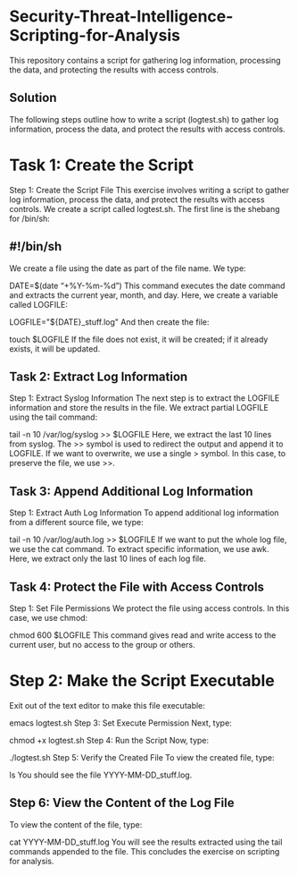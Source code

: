 # Security-Threat-Intelligence-Scripting-for-Analysis
This repository contains a script for gathering log information, processing the data, and protecting the results with access controls.

## Solution
The following steps outline how to write a script (logtest.sh) to gather log information, process the data, and protect the results with access controls.

# Task 1: Create the Script
Step 1: Create the Script File
This exercise involves writing a script to gather log information, process the data, and protect the results with access controls. We create a script called logtest.sh. The first line is the shebang for /bin/sh:

## #!/bin/sh
We create a file using the date as part of the file name. We type:

DATE=$(date “+%Y-%m-%d”)
This command executes the date command and extracts the current year, month, and day. Here, we create a variable called LOGFILE:

LOGFILE="${DATE}_stuff.log"
And then create the file:

touch $LOGFILE
If the file does not exist, it will be created; if it already exists, it will be updated.

## Task 2: Extract Log Information
Step 1: Extract Syslog Information
The next step is to extract the LOGFILE information and store the results in the file. We extract partial LOGFILE using the tail command:

tail -n 10 /var/log/syslog >> $LOGFILE
Here, we extract the last 10 lines from syslog. The >> symbol is used to redirect the output and append it to LOGFILE. If we want to overwrite, we use a single > symbol. In this case, to preserve the file, we use >>.

## Task 3: Append Additional Log Information
Step 1: Extract Auth Log Information
To append additional log information from a different source file, we type:

tail -n 10 /var/log/auth.log >> $LOGFILE
If we want to put the whole log file, we use the cat command. To extract specific information, we use awk. Here, we extract only the last 10 lines of each log file.

## Task 4: Protect the File with Access Controls
Step 1: Set File Permissions
We protect the file using access controls. In this case, we use chmod:

chmod 600 $LOGFILE
This command gives read and write access to the current user, but no access to the group or others.

# Step 2: Make the Script Executable
Exit out of the text editor to make this file executable:

emacs logtest.sh
Step 3: Set Execute Permission
Next, type:

chmod +x logtest.sh
Step 4: Run the Script
Now, type:

./logtest.sh
Step 5: Verify the Created File
To view the created file, type:

ls
You should see the file YYYY-MM-DD_stuff.log.

## Step 6: View the Content of the Log File
To view the content of the file, type:

cat YYYY-MM-DD_stuff.log
You will see the results extracted using the tail commands appended to the file. This concludes the exercise on scripting for analysis.

